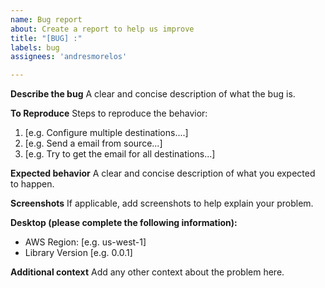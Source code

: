 ```yaml
---
name: Bug report
about: Create a report to help us improve
title: "[BUG] :"
labels: bug
assignees: 'andresmorelos'

---
```


**Describe the bug**
A clear and concise description of what the bug is.

**To Reproduce**
Steps to reproduce the behavior:
1. [e.g. Configure multiple destinations....]
2. [e.g. Send a email from source...]
3. [e.g. Try to get the email for all destinations...]

**Expected behavior**
A clear and concise description of what you expected to happen.

**Screenshots**
If applicable, add screenshots to help explain your problem.

**Desktop (please complete the following information):**
 - AWS Region: [e.g. us-west-1]
 - Library Version [e.g. 0.0.1]

**Additional context**
Add any other context about the problem here.